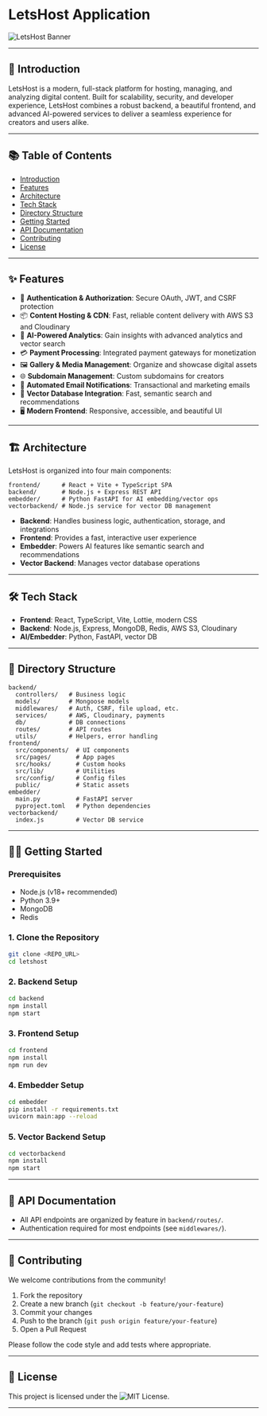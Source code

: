 # LetsHost Application

![LetsHost Banner](https://letshost.imgix.net/assets/Screenshot%202025-06-28%20160149.png?fm=webp)

---

## 🚀 Introduction
LetsHost is a modern, full-stack platform for hosting, managing, and analyzing digital content. Built for scalability, security, and developer experience, LetsHost combines a robust backend, a beautiful frontend, and advanced AI-powered services to deliver a seamless experience for creators and users alike.

---

## 📚 Table of Contents
- [Introduction](#introduction)
- [Features](#features)
- [Architecture](#architecture)
- [Tech Stack](#tech-stack)
- [Directory Structure](#directory-structure)
- [Getting Started](#getting-started)
- [API Documentation](#api-documentation)
- [Contributing](#contributing)
- [License](#license)

---

## ✨ Features
- 🔐 **Authentication & Authorization**: Secure OAuth, JWT, and CSRF protection
- 📦 **Content Hosting & CDN**: Fast, reliable content delivery with AWS S3 and Cloudinary
- 🤖 **AI-Powered Analytics**: Gain insights with advanced analytics and vector search
- 💳 **Payment Processing**: Integrated payment gateways for monetization
- 🖼️ **Gallery & Media Management**: Organize and showcase digital assets
- 🌐 **Subdomain Management**: Custom subdomains for creators
- 📧 **Automated Email Notifications**: Transactional and marketing emails
- 🧠 **Vector Database Integration**: Fast, semantic search and recommendations
- 🖥️ **Modern Frontend**: Responsive, accessible, and beautiful UI

---

## 🏗️ Architecture
LetsHost is organized into four main components:

```
frontend/      # React + Vite + TypeScript SPA
backend/       # Node.js + Express REST API
embedder/      # Python FastAPI for AI embedding/vector ops
vectorbackend/ # Node.js service for vector DB management
```

- **Backend**: Handles business logic, authentication, storage, and integrations
- **Frontend**: Provides a fast, interactive user experience
- **Embedder**: Powers AI features like semantic search and recommendations
- **Vector Backend**: Manages vector database operations

---

## 🛠️ Tech Stack
- **Frontend**: React, TypeScript, Vite, Lottie, modern CSS
- **Backend**: Node.js, Express, MongoDB, Redis, AWS S3, Cloudinary
- **AI/Embedder**: Python, FastAPI, vector DB


---

## 📁 Directory Structure
```
backend/
  controllers/   # Business logic
  models/        # Mongoose models
  middlewares/   # Auth, CSRF, file upload, etc.
  services/      # AWS, Cloudinary, payments
  db/            # DB connections
  routes/        # API routes
  utils/         # Helpers, error handling
frontend/
  src/components/  # UI components
  src/pages/       # App pages
  src/hooks/       # Custom hooks
  src/lib/         # Utilities
  src/config/      # Config files
  public/          # Static assets
embedder/
  main.py          # FastAPI server
  pyproject.toml   # Python dependencies
vectorbackend/
  index.js         # Vector DB service
```

---

## 🧑‍💻 Getting Started

### Prerequisites
- Node.js (v18+ recommended)
- Python 3.9+
- MongoDB
- Redis

### 1. Clone the Repository
```bash
git clone <REPO_URL>
cd letshost
```

### 2. Backend Setup
```bash
cd backend
npm install
npm start
```

### 3. Frontend Setup
```bash
cd frontend
npm install
npm run dev
```

### 4. Embedder Setup
```bash
cd embedder
pip install -r requirements.txt
uvicorn main:app --reload
```

### 5. Vector Backend Setup
```bash
cd vectorbackend
npm install
npm start
```

---

## 📖 API Documentation
- All API endpoints are organized by feature in `backend/routes/`.
- Authentication required for most endpoints (see `middlewares/`).

---

## 🤝 Contributing
We welcome contributions from the community!

1. Fork the repository
2. Create a new branch (`git checkout -b feature/your-feature`)
3. Commit your changes
4. Push to the branch (`git push origin feature/your-feature`)
5. Open a Pull Request

Please follow the code style and add tests where appropriate.

---

## 📄 License
This project is licensed under the ![MIT License](LICENSE).

---

